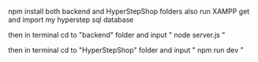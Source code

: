 npm install both backend and HyperStepShop folders
also run XAMPP 
get and import my hyperstep sql database


then in terminal cd to "backend" folder and input " node server.js "

then in terminal cd to "HyperStepShop" folder and input " npm run dev "


